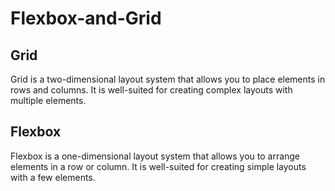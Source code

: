# Flexbox-and-Grid
## Grid
Grid is a two-dimensional layout system that allows you to place elements in rows and columns. It is well-suited for creating complex layouts with multiple elements.

## Flexbox
Flexbox is a one-dimensional layout system that allows you to arrange elements in a row or column. It is well-suited for creating simple layouts with a few elements.
